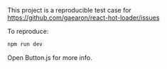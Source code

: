 
This project is a reproducible test case for https://github.com/gaearon/react-hot-loader/issues

To reproduce:

```sh
npm run dev
```

Open Button.js for more info.